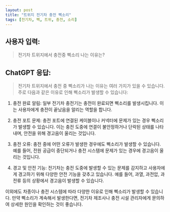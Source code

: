 ```yaml
---
layout: post
title: "트위지 전기차 충전 삑소리"
tags: [전기차, 삑, 트위, 충전, 소리]
---
```


## 사용자 입력:
> 전기차 트위지에서 충전중 삑소리 나는 이유는?

## ChatGPT 응답:
> 전기차 트위지에서 충전 중 삑소리가 나는 이유는 여러 가지가 있을 수 있습니다. 주로 다음과 같은 이유로 인해 삑소리가 발생할 수 있습니다:

1. 충전 완료 알림: 일부 전기차 충전기는 충전이 완료되면 삑소리를 발생시킵니다. 이는 사용자에게 충전이 끝났음을 알리는 역할을 합니다.

2. 충전 포트 문제: 충전 포트에 연결된 케이블이나 커넥터에 문제가 있는 경우 삑소리가 발생할 수 있습니다. 이는 충전 도중에 연결이 불안정하거나 단락된 상태를 나타내며, 안전을 위해 경고음이 울리는 것입니다.

3. 충전 오류: 충전 중에 어떤 오류가 발생한 경우에도 삑소리가 발생할 수 있습니다. 예를 들어, 전원 공급이 중단되거나 충전 시스템에 문제가 있는 경우에 경고음이 울리는 것입니다.

4. 경고 및 안전 기능: 전기차는 충전 도중에 발생할 수 있는 문제를 감지하고 사용자에게 경고하기 위해 다양한 안전 기능을 갖추고 있습니다. 예를 들어, 과열, 과전압, 과전류 등의 상황에서 경고음이 발생할 수 있습니다.

이외에도 차종이나 충전 시스템에 따라 다양한 이유로 인해 삑소리가 발생할 수 있습니다. 만약 삑소리가 계속해서 발생한다면, 전기차 제조사나 충전 시설 관리자에게 문의하여 상세한 원인을 확인하는 것이 좋습니다.

